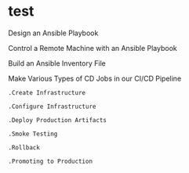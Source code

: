 # test
  Design an Ansible Playbook
  
  Control a Remote Machine with an Ansible Playbook
  
  Build an Ansible Inventory File
  
  Make Various Types of CD Jobs in our CI/CD Pipeline
  
    .Create Infrastructure
  
    .Configure Infrastructure
  
    .Deploy Production Artifacts
  
    .Smoke Testing
  
    .Rollback
  
    .Promoting to Production
